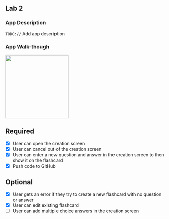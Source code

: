 ## Lab 2

### App Description
`TODO://` Add app description

### App Walk-though
<img src="https://user-images.githubusercontent.com/109322859/192909634-a0ddbcbd-7e97-4e72-8a0b-3f303d21cf9a.gif" width=200><br>

## Required
- [x] User can open the creation screen
- [x] User can cancel out of the creation screen
- [x] User can enter a new question and answer in the creation screen to then show it on the flashcard
- [x] Push code to GitHub
## Optional
- [x] User gets an error if they try to create a new flashcard with no question or answer
- [x] User can edit existing flashcard
- [ ] User can add multiple choice answers in the creation screen
